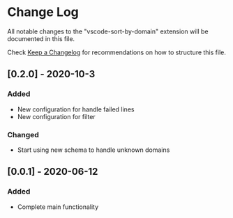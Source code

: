 # Change Log

All notable changes to the "vscode-sort-by-domain" extension will be documented in this file.

Check [Keep a Changelog](https://keepachangelog.com/) for recommendations on how to structure this file.

## [0.2.0] - 2020-10-3
### Added
- New configuration for handle failed lines
- New configuration for filter
### Changed
- Start using new schema to handle unknown domains

## [0.0.1] - 2020-06-12
### Added
- Complete main functionality